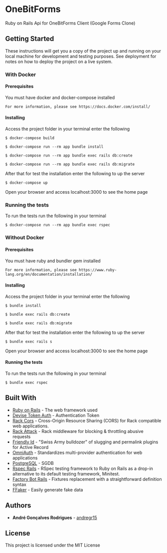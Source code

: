 # OneBitForms

Ruby on Rails Api for OneBitForms Client (Google Forms Clone)

## Getting Started

These instructions will get you a copy of the project up and running on your local machine for development and testing purposes. See deployment for notes on how to deploy the project on a live system.

### With Docker

#### Prerequisites

You must have docker and docker-compose installed

```
For more information, please see https://docs.docker.com/install/ 
```

#### Installing

Access the project folder in your terminal enter the following

```
$ docker-compose build
```

```
$ docker-compose run --rm app bundle install
```

```
$ docker-compose run --rm app bundle exec rails db:create
```

```
$ docker-compose run --rm app bundle exec rails db:migrate
```

After that for test the installation enter the following to up the server

```
$ docker-compose up
```

Open your browser and access localhost:3000 to see the home page

### Running the tests

To run the tests run the following in your terminal

```
$ docker-compose run --rm app bundle exec rspec
```

### Without Docker

#### Prerequisites

You must have ruby and bundler gem installed

```
For more information, please see https://www.ruby-lang.org/en/documentation/installation/
```

#### Installing

Access the project folder in your terminal enter the following

```
$ bundle install
```

```
$ bundle exec rails db:create
```

```
$ bundle exec rails db:migrate
```

After that for test the installation enter the following to up the server

```
$ bundle exec rails s
```

Open your browser and access localhost:3000 to see the home page

#### Running the tests

To run the tests run the following in your terminal

```
$ bundle exec rspec
```


## Built With

* [Ruby on Rails](https://rubyonrails.org/) - The web framework used
* [Devise Token Auth](https://github.com/lynndylanhurley/devise_token_auth) - Authentication Token
* [Rack Cors](https://github.com/cyu/rack-cors) - Cross-Origin Resource Sharing (CORS) for Rack compatible web applications.
* [Rack Attack](https://github.com/mperham/sidekiq) - Rack middleware for blocking & throttling abusive requests
* [Friendly Id](https://github.com/moove-it/sidekiq-scheduler) - "Swiss Army bulldozer" of slugging and permalink plugins for Active Record
* [OmniAuth](https://github.com/omniauth/omniauth) - Standardizes multi-provider authentication for web applications
* [PostgreSQL](https://www.postgresql.org/) - SGDB
* [Rspec Rails](https://github.com/rspec/rspec-rails) - RSpec testing framework to Ruby on Rails as a drop-in alternative to its default testing framework, Minitest.
* [Factory Bot Rails](https://github.com/thoughtbot/factory_bot_rails) - Fixtures replacement with a straightforward definition syntax
* [FFaker](https://github.com/ffaker/ffaker) - Easily generate fake data 

## Authors

* **André Gonçalves Rodrigues** - [andregr15](https://github.com/andregr15)

## License

This project is licensed under the MIT License
